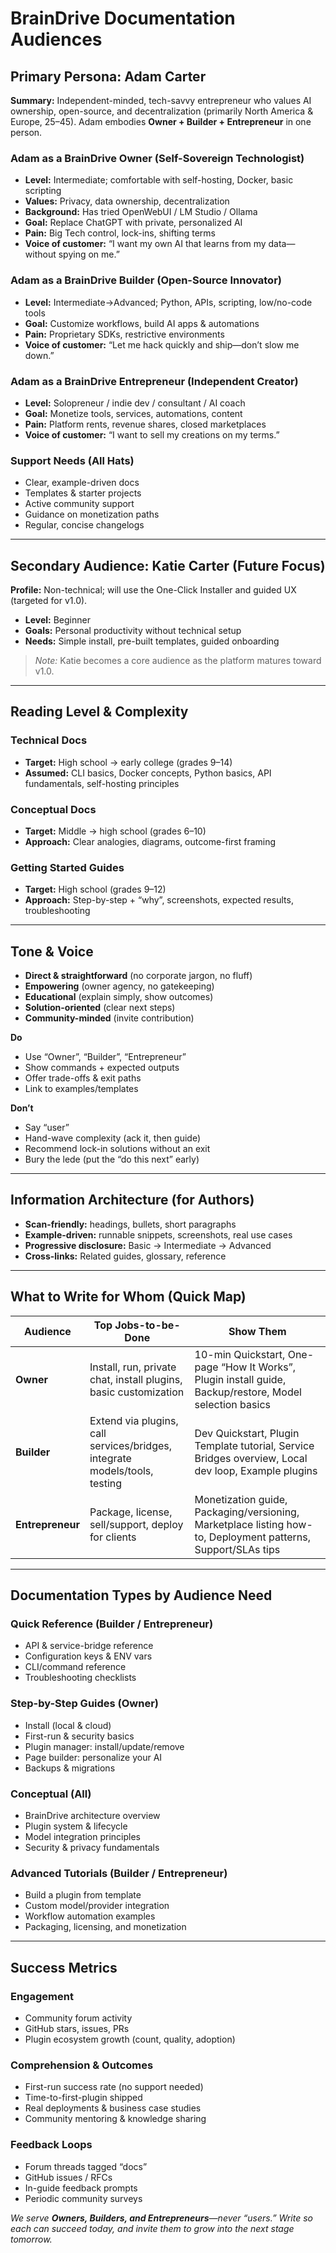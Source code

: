 # BrainDrive Documentation Audiences

## Primary Persona: Adam Carter

**Summary:** Independent-minded, tech-savvy entrepreneur who values AI ownership, open-source, and decentralization (primarily North America & Europe, 25–45). Adam embodies **Owner + Builder + Entrepreneur** in one person.

### Adam as a BrainDrive **Owner** (Self-Sovereign Technologist)
- **Level:** Intermediate; comfortable with self-hosting, Docker, basic scripting
- **Values:** Privacy, data ownership, decentralization
- **Background:** Has tried OpenWebUI / LM Studio / Ollama
- **Goal:** Replace ChatGPT with private, personalized AI
- **Pain:** Big Tech control, lock-ins, shifting terms
- **Voice of customer:** “I want my own AI that learns from my data—without spying on me.”

### Adam as a BrainDrive **Builder** (Open-Source Innovator)
- **Level:** Intermediate→Advanced; Python, APIs, scripting, low/no-code tools
- **Goal:** Customize workflows, build AI apps & automations
- **Pain:** Proprietary SDKs, restrictive environments
- **Voice of customer:** “Let me hack quickly and ship—don’t slow me down.”

### Adam as a BrainDrive **Entrepreneur** (Independent Creator)
- **Level:** Solopreneur / indie dev / consultant / AI coach
- **Goal:** Monetize tools, services, automations, content
- **Pain:** Platform rents, revenue shares, closed marketplaces
- **Voice of customer:** “I want to sell my creations on my terms.”

### Support Needs (All Hats)
- Clear, example-driven docs
- Templates & starter projects
- Active community support
- Guidance on monetization paths
- Regular, concise changelogs

---

## Secondary Audience: Katie Carter (Future Focus)

**Profile:** Non-technical; will use the One-Click Installer and guided UX (targeted for v1.0).
- **Level:** Beginner
- **Goals:** Personal productivity without technical setup
- **Needs:** Simple install, pre-built templates, guided onboarding

> _Note:_ Katie becomes a core audience as the platform matures toward v1.0.

---

## Reading Level & Complexity

### Technical Docs
- **Target:** High school → early college (grades 9–14)
- **Assumed:** CLI basics, Docker concepts, Python basics, API fundamentals, self-hosting principles

### Conceptual Docs
- **Target:** Middle → high school (grades 6–10)
- **Approach:** Clear analogies, diagrams, outcome-first framing

### Getting Started Guides
- **Target:** High school (grades 9–12)
- **Approach:** Step-by-step + “why”, screenshots, expected results, troubleshooting

---

## Tone & Voice

- **Direct & straightforward** (no corporate jargon, no fluff)
- **Empowering** (owner agency, no gatekeeping)
- **Educational** (explain simply, show outcomes)
- **Solution-oriented** (clear next steps)
- **Community-minded** (invite contribution)

**Do**
- Use “Owner”, “Builder”, “Entrepreneur”
- Show commands + expected outputs
- Offer trade-offs & exit paths
- Link to examples/templates

**Don’t**
- Say “user”
- Hand-wave complexity (ack it, then guide)
- Recommend lock-in solutions without an exit
- Bury the lede (put the “do this next” early)

---

## Information Architecture (for Authors)

- **Scan-friendly:** headings, bullets, short paragraphs
- **Example-driven:** runnable snippets, screenshots, real use cases
- **Progressive disclosure:** Basic → Intermediate → Advanced
- **Cross-links:** Related guides, glossary, reference

---

## What to Write for Whom (Quick Map)

| Audience | Top Jobs-to-be-Done | Show Them |
|---|---|---|
| **Owner** | Install, run, private chat, install plugins, basic customization | 10-min Quickstart, One-page “How It Works”, Plugin install guide, Backup/restore, Model selection basics |
| **Builder** | Extend via plugins, call services/bridges, integrate models/tools, testing | Dev Quickstart, Plugin Template tutorial, Service Bridges overview, Local dev loop, Example plugins |
| **Entrepreneur** | Package, license, sell/support, deploy for clients | Monetization guide, Packaging/versioning, Marketplace listing how-to, Deployment patterns, Support/SLAs tips |

---

## Documentation Types by Audience Need

### Quick Reference (Builder / Entrepreneur)
- API & service-bridge reference
- Configuration keys & ENV vars
- CLI/command reference
- Troubleshooting checklists

### Step-by-Step Guides (Owner)
- Install (local & cloud)
- First-run & security basics
- Plugin manager: install/update/remove
- Page builder: personalize your AI
- Backups & migrations

### Conceptual (All)
- BrainDrive architecture overview
- Plugin system & lifecycle
- Model integration principles
- Security & privacy fundamentals

### Advanced Tutorials (Builder / Entrepreneur)
- Build a plugin from template
- Custom model/provider integration
- Workflow automation examples
- Packaging, licensing, and monetization

---

## Success Metrics

### Engagement
- Community forum activity
- GitHub stars, issues, PRs
- Plugin ecosystem growth (count, quality, adoption)

### Comprehension & Outcomes
- First-run success rate (no support needed)
- Time-to-first-plugin shipped
- Real deployments & business case studies
- Community mentoring & knowledge sharing

### Feedback Loops
- Forum threads tagged “docs”
- GitHub issues / RFCs
- In-guide feedback prompts
- Periodic community surveys

*We serve **Owners, Builders, and Entrepreneurs**—never “users.” Write so each can succeed today, and invite them to grow into the next stage tomorrow.*

